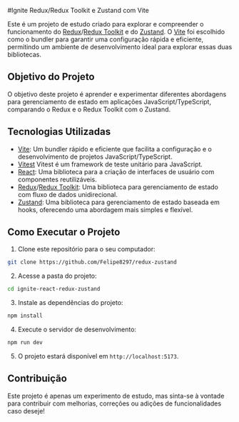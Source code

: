 #Ignite Redux/Redux Toolkit e Zustand com Vite

Este é um projeto de estudo criado para explorar e compreender o funcionamento do [Redux](https://redux.js.org/)/[Redux Toolkit](https://redux-toolkit.js.org/) e do [Zustand](https://github.com/pmndrs/zustand). O [Vite](https://vitejs.dev/) foi escolhido como o bundler para garantir uma configuração rápida e eficiente, permitindo um ambiente de desenvolvimento ideal para explorar essas duas bibliotecas.

## Objetivo do Projeto

O objetivo deste projeto é aprender e experimentar diferentes abordagens para gerenciamento de estado em aplicações JavaScript/TypeScript, comparando o Redux e o Redux Toolkit com o Zustand.

## Tecnologias Utilizadas

- [Vite](https://vitejs.dev/): Um bundler rápido e eficiente que facilita a configuração e o desenvolvimento de projetos JavaScript/TypeScript.
- [Vitest](https://vitest.dev/) Vitest é um framework de teste unitário para JavaScript.
- [React](https://reactjs.org/): Uma biblioteca para a criação de interfaces de usuário com componentes reutilizáveis.
- [Redux](https://redux.js.org/)/[Redux Toolkit](https://redux-toolkit.js.org/): Uma biblioteca para gerenciamento de estado com fluxo de dados unidirecional.
- [Zustand](https://github.com/pmndrs/zustand): Uma biblioteca para gerenciamento de estado baseada em hooks, oferecendo uma abordagem mais simples e flexível.

## Como Executar o Projeto

1. Clone este repositório para o seu computador:

```bash
git clone https://github.com/Felipe8297/redux-zustand
```

2. Acesse a pasta do projeto:

```bash
cd ignite-react-redux-zustand
```

3. Instale as dependências do projeto:

```bash
npm install
```

4. Execute o servidor de desenvolvimento:

```bash
npm run dev
```

5. O projeto estará disponível em `http://localhost:5173`.

## Contribuição

Este projeto é apenas um experimento de estudo, mas sinta-se à vontade para contribuir com melhorias, correções ou adições de funcionalidades caso deseje!
